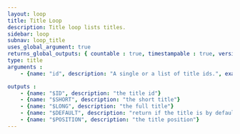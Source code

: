 ```yaml
---
layout: loop
title: Title Loop
description: Title loop lists titles.
sidebar: loop
subnav: loop_title
uses_global_argument: true
returns_global_outputs: { countable : true, timestampable : true, versionable : false }
type: title
arguments :
    - {name: "id", description: "A single or a list of title ids.", example: "id=\"2\", id=\"1,4,7\""}

outputs :
    - {name: "$ID", description: "the title id"}
    - {name: "$SHORT", description: "the short title"}
    - {name: "$LONG", description: "the full title"}
    - {name: "$DEFAULT", description: "return if the title is by default title"}
    - {name: "$POSITION", description: "the title position"}
---
```


